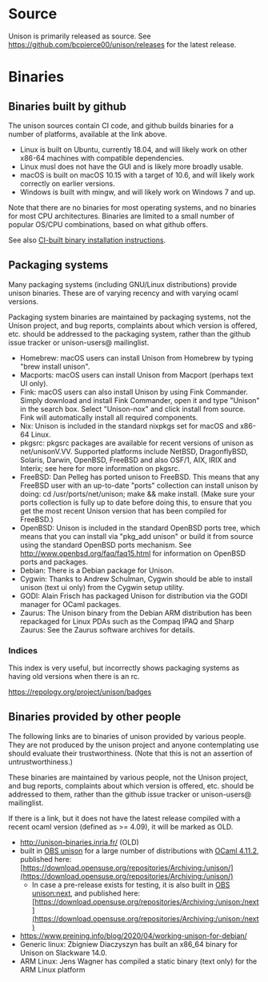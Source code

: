 # Source

Unison is primarily released as source.  See https://github.com/bcpierce00/unison/releases for the latest release.

# Binaries

## Binaries built by github

The unison sources contain CI code, and github builds binaries for a number of platforms, available at the link above.

  - Linux is built on Ubuntu, currently 18.04, and will likely work on other x86-64 machines with compatible dependencies.
  - Linux musl does not have the GUI and is likely more broadly usable.
  - macOS is built on macOS 10.15 with a target of 10.6, and will likely work correctly on earlier versions.
  - Windows is built with mingw, and will likely work on Windows 7 and up.

Note that there are no binaries for most operating systems, and no binaries for most CPU architectures.   Binaries are limited to a small number of popular OS/CPU combinations, based on what github offers.

See also [CI-built binary installation instructions](https://github.com/bcpierce00/unison/wiki/CI-Binary-instructions).

## Packaging systems

Many packaging systems (including GNU/Linux distributions) provide unison binaries.  These are of varying recency and with varying ocaml versions.

Packaging system binaries are maintained by packaging systems, not the Unison project, and bug reports, complaints about which version is offered, etc. should be addressed to the packaging system, rather than the github issue tracker or unison-users@ mailinglist.

 - Homebrew: macOS users can install Unison from Homebrew by typing "brew install unison".
 - Macports: macOS users can install Unison from Macport (perhaps text UI only).
 - Fink: macOS users can also install Unison by using Fink Commander. Simply download and install Fink Commander, open it and type "Unison" in the search box. Select "Unison-nox" and click install from source. Fink will automatically install all required components.
 - Nix: Unison is included in the standard nixpkgs set for macOS and x86-64 Linux.
 - pkgsrc: pkgsrc packages are available for recent versions of unison as net/unisonV.VV. Supported platforms include NetBSD, DragonflyBSD, Solaris, Darwin, OpenBSD, FreeBSD and also OSF/1, AIX, IRIX and Interix; see here for more information on pkgsrc.
 - FreeBSD: Dan Pelleg has ported unison to FreeBSD. This means that any FreeBSD user with an up-to-date "ports" collection can install unison by doing: cd /usr/ports/net/unison; make && make install. (Make sure your ports collection is fully up to date before doing this, to ensure that you get the most recent Unison version that has been compiled for FreeBSD.)
 - OpenBSD: Unison is included in the standard OpenBSD ports tree, which means that you can install via "pkg_add unison" or build it from source using the standard OpenBSD ports mechanism. See http://www.openbsd.org/faq/faq15.html for information on OpenBSD ports and packages.
 - Debian: There is a Debian package for Unison.
 - Cygwin: Thanks to Andrew Schulman, Cygwin should be able to install unison (text ui only) from the Cygwin setup utility.
 - GODI: Alain Frisch has packaged Unison for distribution via the GODI manager for OCaml packages.
 - Zaurus: The Unison binary from the Debian ARM distribution has been repackaged for Linux PDAs such as the Compaq IPAQ and Sharp Zaurus: See the Zaurus software archives for details.

### Indices

This index is very useful, but incorrectly shows packaging systems as having old versions when there is an rc.

https://repology.org/project/unison/badges

## Binaries provided by other people

The following links are to binaries of unison provided by various people.  They are not produced by the unison project and anyone contemplating use should evaluate their trustworthiness.  (Note that this is not an assertion of untrustworthiness.)

These binaries are maintained by various people, not the Unison project, and bug reports, complaints about which version is offered, etc. should be addressed to them, rather than the github issue tracker or unison-users@ mailinglist.

If there is a link, but it does not have the latest release compiled with a recent ocaml version (defined as >= 4.09), it will be marked as OLD.

 - http://unison-binaries.inria.fr/ (OLD)
 - built in [OBS unison](https://build.opensuse.org/project/show/Archiving:unison) for a large number of distributions with [OCaml 4.11.2](https://build.opensuse.org/package/show/Archiving:unison:buildrequires/ocaml), published here: [https://download.opensuse.org/repositories/Archiving:/unison/](https://download.opensuse.org/repositories/Archiving:/unison/)
     * In case a pre-release exists for testing, it is also built in [OBS unison:next](https://build.opensuse.org/project/show/Archiving:unison:next), and published here: [https://download.opensuse.org/repositories/Archiving:/unison:/next](https://download.opensuse.org/repositories/Archiving:/unison:/next)
 - https://www.preining.info/blog/2020/04/working-unison-for-debian/
 - Generic linux: Zbigniew Diaczyszyn has built an x86_64 binary for Unison on Slackware 14.0.
 - ARM Linux: Jens Wagner has compiled a static binary (text only) for the ARM Linux platform
